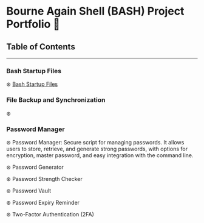# Bourne Again Shell (BASH) Project Portfolio 📓



## Table of Contents
---------------------------------------------------------------------
### Bash Startup Files

⊛ [Bash Startup Files]([url](https://github.com/aliamrod/BASH/blob/main/bash-startup-files/bash-startup-files.md))

### File Backup and Synchronization 
⊛ 


### Password Manager
⊛ Password Manager: Secure script for managing passwords. It allows users to store, retrieve, and generate strong passwords, with options for encryption, master password, and easy integration with the command line.

⊛ Password Generator

⊛ Password Strength Checker

⊛ Password Vault

⊛ Password Expiry Reminder

⊛ Two-Factor Authentication (2FA)

